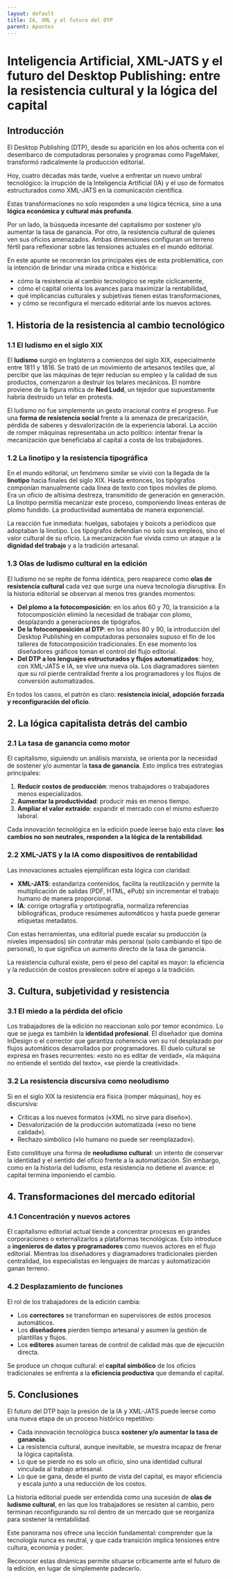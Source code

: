 ```yaml
---
layout: default
title: IA, XML y el futuro del DTP
parent: Apuntes
---
```


# Inteligencia Artificial, XML-JATS y el futuro del Desktop Publishing: entre la resistencia cultural y la lógica del capital

## Introducción
El Desktop Publishing (DTP), desde su aparición en los años ochenta con el desembarco de computadoras personales y programas como PageMaker, transformó radicalmente la producción editorial.

Hoy, cuatro décadas más tarde, vuelve a enfrentar un nuevo umbral tecnológico: la irrupción de la Inteligencia Artificial (IA) y el uso de formatos estructurados como XML-JATS en la comunicación científica.

Estas transformaciones no solo responden a una lógica técnica, sino a una **lógica económica y cultural más profunda**.

Por un lado, la búsqueda incesante del capitalismo por sostener y/o aumentar la tasa de ganancia. Por otro, la resistencia cultural de quienes ven sus oficios amenazados. Ambas dimensiones configuran un terreno fértil para reflexionar sobre las tensiones actuales en el mundo editorial.

En este apunte se recorrerán los principales ejes de esta problemática, con la intención de brindar una mirada crítica e histórica:
- cómo la resistencia al cambio tecnológico se repite cíclicamente,
- cómo el capital orienta los avances para maximizar la rentabilidad,
- qué implicancias culturales y subjetivas tienen estas transformaciones,
- y cómo se reconfigura el mercado editorial ante los nuevos actores.


## 1. Historia de la resistencia al cambio tecnológico

### 1.1 El ludismo en el siglo XIX
El **ludismo** surgió en Inglaterra a comienzos del siglo XIX, especialmente entre 1811 y 1816.
Se trató de un movimiento de artesanos textiles que, al percibir que las máquinas de tejer reducían su empleo y la calidad de sus productos, comenzaron a destruir los telares mecánicos.
El nombre proviene de la figura mítica de **Ned Ludd**, un tejedor que supuestamente habría destruido un telar en protesta.

El ludismo no fue simplemente un gesto irracional contra el progreso. Fue una **forma de resistencia social** frente a la amenaza de precarización, pérdida de saberes y desvalorización de la experiencia laboral.
La acción de romper máquinas representaba un acto político: intentar frenar la mecanización que beneficiaba al capital a costa de los trabajadores.

### 1.2 La linotipo y la resistencia tipográfica
En el mundo editorial, un fenómeno similar se vivió con la llegada de la **linotipo** hacia finales del siglo XIX.
Hasta entonces, los tipógrafos componían manualmente cada línea de texto con tipos móviles de plomo. Era un oficio de altísima destreza, transmitido de generación en generación.
La linotipo permitía mecanizar este proceso, componiendo líneas enteras de plomo fundido. La productividad aumentaba de manera exponencial.

La reacción fue inmediata: huelgas, sabotajes y boicots a periódicos que adoptaban la linotipo. Los tipógrafos defendían no solo sus empleos, sino el valor cultural de su oficio.
La mecanización fue vivida como un ataque a la **dignidad del trabajo** y a la tradición artesanal.

### 1.3 Olas de ludismo cultural en la edición
El ludismo no se repite de forma idéntica, pero reaparece como **olas de resistencia cultural** cada vez que surge una nueva tecnología disruptiva.
En la historia editorial se observan al menos tres grandes momentos:
- **Del plomo a la fotocomposición**: en los años 60 y 70, la transición a la fotocomposición eliminó la necesidad de trabajar con plomo, desplazando a generaciones de tipógrafos.
- **De la fotocomposición al DTP**: en los años 80 y 90, la introducción del Desktop Publishing en computadoras personales supuso el fin de los talleres de fotocomposición tradicionales. En ese momento los diseñadores gráficos toman el control del flujo editorial.
- **Del DTP a los lenguajes estructurados y flujos automatizados**: hoy, con XML-JATS e IA, se vive una nueva ola. Los diagramadores sienten que su rol pierde centralidad frente a los programadores y los flujos de conversión automatizados.

En todos los casos, el patrón es claro: **resistencia inicial, adopción forzada y reconfiguración del oficio**.


## 2. La lógica capitalista detrás del cambio

### 2.1 La tasa de ganancia como motor
El capitalismo, siguiendo un análisis marxista, se orienta por la necesidad de sostener y/o aumentar la **tasa de ganancia**.
Esto implica tres estrategias principales:
1. **Reducir costos de producción**: menos trabajadores o trabajadores menos especializados.
2. **Aumentar la productividad**: producir más en menos tiempo.
3. **Ampliar el valor extraído**: expandir el mercado con el mismo esfuerzo laboral.

Cada innovación tecnológica en la edición puede leerse bajo esta clave: **los cambios no son neutrales, responden a la lógica de la rentabilidad**.

### 2.2 XML-JATS y la IA como dispositivos de rentabilidad
Las innovaciones actuales ejemplifican esta lógica con claridad:
- **XML-JATS**: estandariza contenidos, facilita la reutilización y permite la multiplicación de salidas (PDF, HTML, ePub) sin incrementar el trabajo humano de manera proporcional.
- **IA**: corrige ortografía y ortotipografía, normaliza referencias bibliográficas, produce resúmenes automáticos y hasta puede generar etiquetas metadatos.

Con estas herramientas, una editorial puede escalar su producción (a niveles impensados) sin contratar más personal (solo cambiando el tipo de personal), lo que significa un aumento directo de la tasa de ganancia.

La resistencia cultural existe, pero el peso del capital es mayor: la eficiencia y la reducción de costos prevalecen sobre el apego a la tradición.

## 3. Cultura, subjetividad y resistencia

### 3.1 El miedo a la pérdida del oficio
Los trabajadores de la edición no reaccionan solo por temor económico. Lo que se juega es también la **identidad profesional**.
El diseñador que domina InDesign o el corrector que garantiza coherencia ven su rol desplazado por flujos automáticos desarrollados por programadores.
El duelo cultural se expresa en frases recurrentes: «esto no es editar de verdad», «la máquina no entiende el sentido del texto», «se pierde la creatividad».

### 3.2 La resistencia discursiva como neoludismo
Si en el siglo XIX la resistencia era física (romper máquinas), hoy es discursiva:
- Críticas a los nuevos formatos («XML no sirve para diseño»).
- Desvalorización de la producción automatizada («eso no tiene calidad»).
- Rechazo simbólico («lo humano no puede ser reemplazado»).

Esto constituye una forma de **neoludismo cultural**: un intento de conservar la identidad y el sentido del oficio frente a la automatización.
Sin embargo, como en la historia del ludismo, esta resistencia no detiene el avance: el capital termina imponiendo el cambio.

## 4. Transformaciones del mercado editorial

### 4.1 Concentración y nuevos actores
El capitalismo editorial actual tiende a concentrar procesos en grandes corporaciones o externalizarlos a plataformas tecnológicas.
Esto introduce a **ingenieros de datos y programadores** como nuevos actores en el flujo editorial.
Mientras los diseñadores y diagramadores tradicionales pierden centralidad, los especialistas en lenguajes de marcas y automatización ganan terreno.

### 4.2 Desplazamiento de funciones
El rol de los trabajadores de la edición cambia:
- Los **correctores** se transforman en supervisores de estos procesos automáticos.
- Los **diseñadores** pierden tiempo artesanal y asumen la gestión de plantillas y flujos.
- Los **editores** asumen tareas de control de calidad más que de ejecución directa.

Se produce un choque cultural: el **capital simbólico** de los oficios tradicionales se enfrenta a la **eficiencia productiva** que demanda el capital.

## 5. Conclusiones
El futuro del DTP bajo la presión de la IA y XML-JATS puede leerse como una nueva etapa de un proceso histórico repetitivo:
- Cada innovación tecnológica busca **sostener y/o aumentar la tasa de ganancia**.
- La resistencia cultural, aunque inevitable, se muestra incapaz de frenar la lógica capitalista.
- Lo que se pierde no es solo un oficio, sino una identidad cultural vinculada al trabajo artesanal.
- Lo que se gana, desde el punto de vista del capital, es mayor eficiencia y escala junto a una reducción de los costos.

La historia editorial puede ser entendida como una sucesión de **olas de ludismo cultural**, en las que los trabajadores se resisten al cambio, pero terminan reconfigurando su rol dentro de un mercado que se reorganiza para sostener la rentabilidad.

Este panorama nos ofrece una lección fundamental: comprender que la tecnología nunca es neutral, y que cada transición implica tensiones entre cultura, economía y poder.

Reconocer estas dinámicas permite situarse críticamente ante el futuro de la edición, en lugar de simplemente padecerlo.
